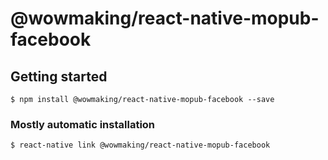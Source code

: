 # @wowmaking/react-native-mopub-facebook

## Getting started

`$ npm install @wowmaking/react-native-mopub-facebook --save`

### Mostly automatic installation

`$ react-native link @wowmaking/react-native-mopub-facebook`
